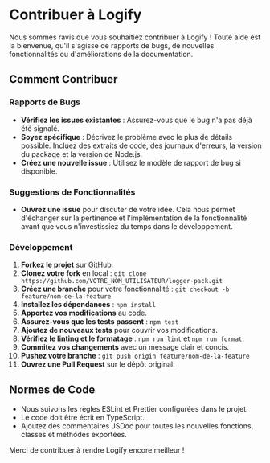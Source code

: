 # Contribuer à Logify

Nous sommes ravis que vous souhaitiez contribuer à Logify ! Toute aide est la bienvenue, qu'il s'agisse de rapports de bugs, de nouvelles fonctionnalités ou d'améliorations de la documentation.

## Comment Contribuer

### Rapports de Bugs

- **Vérifiez les issues existantes** : Assurez-vous que le bug n'a pas déjà été signalé.
- **Soyez spécifique** : Décrivez le problème avec le plus de détails possible. Incluez des extraits de code, des journaux d'erreurs, la version du package et la version de Node.js.
- **Créez une nouvelle issue** : Utilisez le modèle de rapport de bug si disponible.

### Suggestions de Fonctionnalités

- **Ouvrez une issue** pour discuter de votre idée. Cela nous permet d'échanger sur la pertinence et l'implémentation de la fonctionnalité avant que vous n'investissiez du temps dans le développement.

### Développement

1.  **Forkez le projet** sur GitHub.
2.  **Clonez votre fork** en local : `git clone https://github.com/VOTRE_NOM_UTILISATEUR/logger-pack.git`
3.  **Créez une branche** pour votre fonctionnalité : `git checkout -b feature/nom-de-la-feature`
4.  **Installez les dépendances** : `npm install`
5.  **Apportez vos modifications** au code.
6.  **Assurez-vous que les tests passent** : `npm test`
7.  **Ajoutez de nouveaux tests** pour couvrir vos modifications.
8.  **Vérifiez le linting et le formatage** : `npm run lint` et `npm run format`.
9.  **Commitez vos changements** avec un message clair et concis.
10. **Pushez votre branche** : `git push origin feature/nom-de-la-feature`
11. **Ouvrez une Pull Request** sur le dépôt original.

## Normes de Code

- Nous suivons les règles ESLint et Prettier configurées dans le projet.
- Le code doit être écrit en TypeScript.
- Ajoutez des commentaires JSDoc pour toutes les nouvelles fonctions, classes et méthodes exportées.

Merci de contribuer à rendre Logify encore meilleur !
